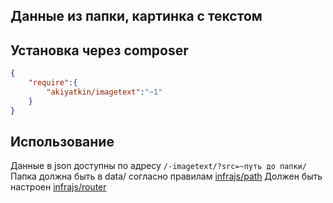 ## Данные из папки, картинка с текстом

## Установка через composer


```json
{
	"require":{
		"akiyatkin/imagetext":"~1"
	}	
}
```

## Использование

Данные в json доступны по адресу ```/-imagetext/?src=~путь до папки/```
Папка должна быть в data/ согласно правилам [infrajs/path](http://github.com/infrajs/path)
Должен быть настроен [infrajs/router](http://github.com/infrajs/router)
